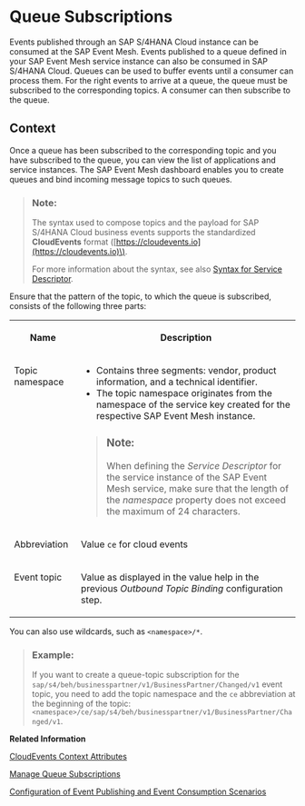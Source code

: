 <!-- loioe859a1494f6d46748972377c93ee8705 -->

# Queue Subscriptions

Events published through an SAP S/4HANA Cloud instance can be consumed at the SAP Event Mesh. Events published to a queue defined in your SAP Event Mesh service instance can also be consumed in SAP S/4HANA Cloud. Queues can be used to buffer events until a consumer can process them. For the right events to arrive at a queue, the queue must be subscribed to the corresponding topics. A consumer can then subscribe to the queue.



## Context

Once a queue has been subscribed to the corresponding topic and you have subscribed to the queue, you can view the list of applications and service instances. The SAP Event Mesh dashboard enables you to create queues and bind incoming message topics to such queues.

> ### Note:  
> The syntax used to compose topics and the payload for SAP S/4HANA Cloud business events supports the standardized **CloudEvents** format \([https://cloudevents.io](https://cloudevents.io)\).
> 
> For more information about the syntax, see also [Syntax for Service Descriptor](https://help.sap.com/docs/SAP_EM/bf82e6b26456494cbdd197057c09979f/5696828fd5724aa5b26412db09163530.html).

Ensure that the pattern of the topic, to which the queue is subscribed, consists of the following three parts:


<table>
<tr>
<th valign="top">

Name

</th>
<th valign="top">

Description

</th>
</tr>
<tr>
<td valign="top">

Topic namespace

</td>
<td valign="top">

-   Contains three segments: vendor, product information, and a technical identifier.
-   The topic namespace originates from the namespace of the service key created for the respective SAP Event Mesh instance.

> ### Note:  
> When defining the *Service Descriptor* for the service instance of the SAP Event Mesh service, make sure that the length of the *namespace* property does not exceed the maximum of 24 characters.



</td>
</tr>
<tr>
<td valign="top">

Abbreviation

</td>
<td valign="top">

Value `ce` for cloud events

</td>
</tr>
<tr>
<td valign="top">

Event topic

</td>
<td valign="top">

Value as displayed in the value help in the previous *Outbound Topic Binding* configuration step.

</td>
</tr>
</table>

You can also use wildcards, such as `<namespace>/*`.

> ### Example:  
> If you want to create a queue-topic subscription for the `sap/s4/beh/businesspartner/v1/BusinessPartner/Changed/v1` event topic, you need to add the topic namespace and the `ce` abbreviation at the beginning of the topic: `<namespace>/ce/sap/s4/beh/businesspartner/v1/BusinessPartner/Changed/v1`.

**Related Information**  


[CloudEvents Context Attributes](cloudevents-context-attributes-823ed3e.md "Events published through the enterprise event enablement are compliant with the CloudEvents specification. Context attributes contained in events are listed in this topic.")

 <?sap-ot O2O class="- topic/link " href="8cbf952e55364254be2da77aa1342aa5.xml" text="" desc="" xtrc="link:2" xtrf="file:/home/builder/src/dita-all/jjq1673438782153/loio2080d0faf9d84ce6aa14caa4caa32935_en-US/src/content/localization/en-us/e859a1494f6d46748972377c93ee8705.xml" ?> 

[Manage Queue Subscriptions](https://help.sap.com/docs/SAP_EM/bf82e6b26456494cbdd197057c09979f/753f4c9627f64a26ad349a982de5dcfe.html?version=Cloud "Manage Queue Subscriptions")

[Configuration of Event Publishing and Event Consumption Scenarios](configuration-of-event-publishing-and-event-consumption-scenarios-978b039.md "You can define which event types shall be published or consumed using a connection defined through the communication arrangement. Each event type is assigned to one topic. Topics form a logical tree to organize events, such as a folder hierarchy in a file system. Thus, the topics appear as strings that consist of multiple segments and are separated by one defined delimiter, similar to file paths.")

